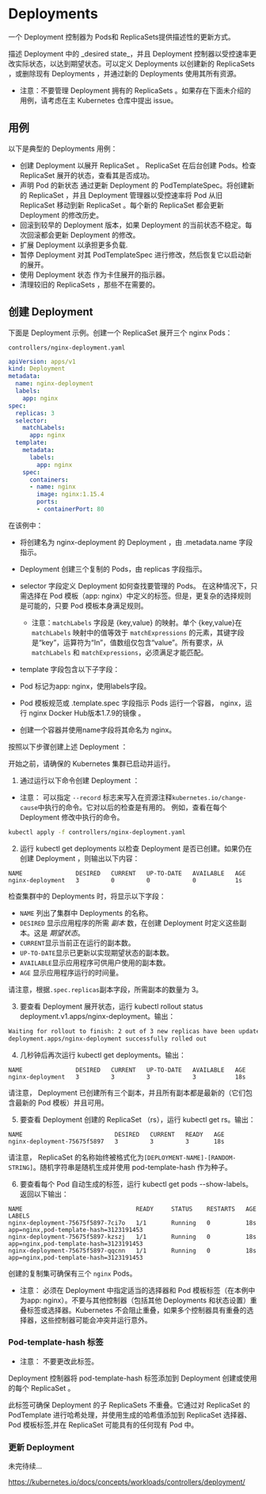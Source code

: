 # Deployments

一个 Deployment 控制器为 Pods和 ReplicaSets提供描述性的更新方式。

描述 Deployment 中的 \_desired state\_，并且 Deployment 控制器以受控速率更改实际状态，以达到期望状态。可以定义 Deployments 以创建新的 ReplicaSets ，或删除现有 Deployments ，并通过新的 Deployments 使用其所有资源。

- 注意：不要管理 Deployment 拥有的 ReplicaSets 。如果存在下面未介绍的用例，请考虑在主 Kubernetes 仓库中提出 issue。

## 用例

以下是典型的 Deployments 用例：

- 创建 Deployment 以展开 ReplicaSet 。 ReplicaSet 在后台创建 Pods。检查 ReplicaSet 展开的状态，查看其是否成功。
- 声明 Pod 的新状态 通过更新 Deployment 的 PodTemplateSpec。将创建新的 ReplicaSet ，并且 Deployment 管理器以受控速率将 Pod 从旧 ReplicaSet 移动到新 ReplicaSet 。每个新的 ReplicaSet 都会更新 Deployment 的修改历史。
- 回滚到较早的 Deployment 版本，如果 Deployment 的当前状态不稳定。每次回滚都会更新 Deployment 的修改。
- 扩展 Deployment 以承担更多负载.
- 暂停 Deployment 对其 PodTemplateSpec 进行修改，然后恢复它以启动新的展开。
- 使用 Deployment 状态 作为卡住展开的指示器。
- 清理较旧的 ReplicaSets ，那些不在需要的。

## 创建 Deployment

下面是 Deployment 示例。创建一个 ReplicaSet 展开三个 nginx Pods：

`controllers/nginx-deployment.yaml`

```yaml
apiVersion: apps/v1
kind: Deployment
metadata:
  name: nginx-deployment
  labels:
    app: nginx
spec:
  replicas: 3
  selector:
    matchLabels:
      app: nginx
  template:
    metadata:
      labels:
        app: nginx
    spec:
      containers:
      - name: nginx
        image: nginx:1.15.4
        ports:
        - containerPort: 80
```

在该例中：

- 将创建名为 nginx-deployment 的 Deployment ，由 .metadata.name 字段指示。
- Deployment 创建三个复制的 Pods，由 replicas 字段指示。
- selector 字段定义 Deployment 如何查找要管理的 Pods。 在这种情况下，只需选择在 Pod 模板（app: nginx）中定义的标签。但是，更复杂的选择规则是可能的，只要 Pod 模板本身满足规则。

  - 注意：`matchLabels` 字段是 {key,value} 的映射。单个 {key,value}在 `matchLabels` 映射中的值等效于 `matchExpressions` 的元素，其键字段是“key”，运算符为“In”，值数组仅包含“value”。所有要求，从 `matchLabels` 和 `matchExpressions`，必须满足才能匹配。

- template 字段包含以下子字段：
- Pod 标记为app: nginx，使用labels字段。
- Pod 模板规范或 .template.spec 字段指示 Pods 运行一个容器， nginx，运行 nginx Docker Hub版本1.7.9的镜像 。
- 创建一个容器并使用name字段将其命名为 nginx。


按照以下步骤创建上述 Deployment ：

开始之前，请确保的 Kubernetes 集群已启动并运行。

1. 通过运行以下命令创建 Deployment ：

  - 注意：  可以指定 `--record` 标志来写入在资源注释`kubernetes.io/change-cause`中执行的命令。它对以后的检查是有用的。  例如，查看在每个 Deployment 修改中执行的命令。

  ```bash
  kubectl apply -f controllers/nginx-deployment.yaml
  ```

2. 运行 kubectl get deployments 以检查 Deployment 是否已创建。如果仍在创建 Deployment ，则输出以下内容：

  ```
  NAME               DESIRED   CURRENT   UP-TO-DATE   AVAILABLE   AGE
  nginx-deployment   3         0         0            0           1s
  ```

  检查集群中的 Deployments 时，将显示以下字段：

  * `NAME` 列出了集群中 Deployments 的名称。
  * `DESIRED` 显示应用程序的所需 _副本_ 数，在创建 Deployment 时定义这些副本。这是 _期望状态_。
  * `CURRENT`显示当前正在运行的副本数。
  * `UP-TO-DATE`显示已更新以实现期望状态的副本数。
  * `AVAILABLE`显示应用程序可供用户使用的副本数。
  * `AGE` 显示应用程序运行的时间量。

  请注意，根据`.spec.replicas`副本字段，所需副本的数量为 3。

3. 要查看 Deployment 展开状态，运行 kubectl rollout status deployment.v1.apps/nginx-deployment。输出：

  ```bash
  Waiting for rollout to finish: 2 out of 3 new replicas have been updated...
  deployment.apps/nginx-deployment successfully rolled out
  ```

4. 几秒钟后再次运行 kubectl get deployments。输出：

  ```
  NAME               DESIRED   CURRENT   UP-TO-DATE   AVAILABLE   AGE
  nginx-deployment   3         3         3            3           18s
  ```
  请注意， Deployment 已创建所有三个副本，并且所有副本都是最新的（它们包含最新的 Pod 模板）并且可用。

5. 要查看 Deployment 创建的 ReplicaSet （rs），运行 kubectl get rs。输出：

  ```
  NAME                          DESIRED   CURRENT   READY   AGE
  nginx-deployment-75675f5897   3         3         3       18s
  ```

  请注意， ReplicaSet 的名称始终被格式化为`[DEPLOYMENT-NAME]-[RANDOM-STRING]`。随机字符串是随机生成并使用 pod-template-hash 作为种子。

6. 要查看每个 Pod 自动生成的标签，运行 kubectl get pods --show-labels。返回以下输出：

  ```
  NAME                                READY     STATUS    RESTARTS   AGE       LABELS
  nginx-deployment-75675f5897-7ci7o   1/1       Running   0          18s       app=nginx,pod-template-hash=3123191453
  nginx-deployment-75675f5897-kzszj   1/1       Running   0          18s       app=nginx,pod-template-hash=3123191453
  nginx-deployment-75675f5897-qqcnn   1/1       Running   0          18s       app=nginx,pod-template-hash=3123191453
  ```

  创建的复制集可确保有三个 `nginx` Pods。

  - 注意： 必须在 Deployment 中指定适当的选择器和 Pod 模板标签（在本例中为app: nginx）。不要与其他控制器（包括其他 Deployments 和状态设置）重叠标签或选择器。Kubernetes 不会阻止重叠，如果多个控制器具有重叠的选择器，这些控制器可能会冲突并运行意外。


### Pod-template-hash 标签
- 注意： 不要更改此标签。

Deployment 控制器将 pod-template-hash 标签添加到 Deployment 创建或使用的每个 ReplicaSet 。

此标签可确保 Deployment 的子 ReplicaSets 不重叠。它通过对 ReplicaSet 的 PodTemplate 进行哈希处理，并使用生成的哈希值添加到 ReplicaSet 选择器、Pod 模板标签,并在 ReplicaSet 可能具有的任何现有 Pod 中。


### 更新 Deployment

未完待续...

https://kubernetes.io/docs/concepts/workloads/controllers/deployment/  
